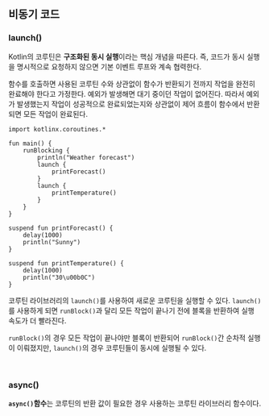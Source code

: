 ## 비동기 코드

### launch()

Kotlin의 코루틴은 **구조화된 동시 실행**이라는 핵심 개념을 따른다. 즉, 코드가 동시 실행을 명시적으로 요청하지 않으면 기본 이벤트 루프와 계속 협력한다. 

함수를 호출하면 사용된 코루틴 수와 상관없이 함수가 반환되기 전까지 작업을 완전히 완료해야 한다고 가정한다. 예외가 발생해면 대기 중이던 작업이 없어진다. 따라서 예외가 발생했는지 작업이 성공적으로 완료되었는지와 상관없이 제어 흐름이 함수에서 반환되면 모든 작업이 완료된다.

```
import kotlinx.coroutines.*

fun main() {
    runBlocking {
        println("Weather forecast")
        launch {
            printForecast()
        }
        launch {
            printTemperature()
        }
    }
}

suspend fun printForecast() {
    delay(1000)
    println("Sunny")
}

suspend fun printTemperature() {
    delay(1000)
    println("30\u00b0C")
}
```

코루틴 라이브러리의 `launch()`를 사용하여 새로운 코루틴을 실행할 수 있다. 
`launch()`를 사용하게 되면 `runBlock()`과 달리 모든 작업이 끝나기 전에 블록을 반환하여 실행 속도가 더 빨라진다.

`runBlock()`의 경우 모든 작업이 끝나야만 블록이 반환되어 `runBlock()`간 순차적 실행이 이뤄졌지만, `launch()`의 경우 코루틴들이 동시에 실행될 수 있다.

<br>

### async() 

**`async()`함수**는 코루틴의 반환 값이 필요한 경우 사용하는 코루틴 라이브러리 함수이다.


